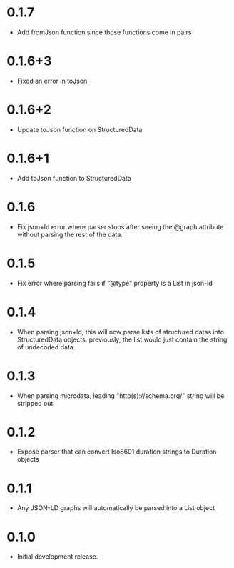 # 0.1.7

- Add fromJson function since those functions come in pairs

# 0.1.6+3

- Fixed an error in toJson

# 0.1.6+2

- Update toJson function on StructuredData

# 0.1.6+1

- Add toJson function to StructuredData

# 0.1.6

- Fix json+ld error where parser stops after seeing the @graph attribute without parsing
  the rest of the data.

# 0.1.5

- Fix error where parsing fails if "@type" property is a List<String> in json-ld

# 0.1.4

- When parsing json+ld, this will now parse lists of structured datas into StructuredData objects.
  previously, the list would just contain the string of undecoded data.

# 0.1.3

- When parsing microdata, leading "http(s)://schema.org/" string will be stripped out

# 0.1.2

- Expose parser that can convert Iso8601 duration strings to Duration objects

# 0.1.1

- Any JSON-LD graphs will automatically be parsed into a List<StructuredData> object

# 0.1.0

- Initial development release.
